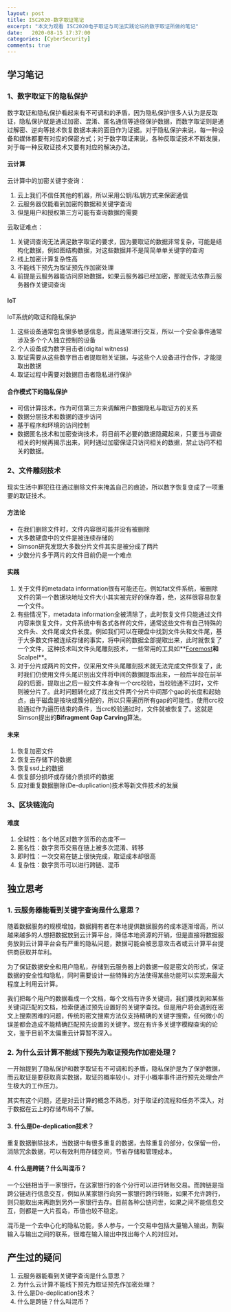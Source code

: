 ```yaml
---
layout: post
title: ISC2020-数字取证笔记
excerpt: "本文为观看 ISC2020电子取证与司法实践论坛的数字取证所做的笔记"
date:   2020-08-15 17:37:00
categories: [CyberSecurity]
comments: true
---
```


## 学习笔记

### 1、数字取证下的隐私保护

数字取证和隐私保护看起来有不可调和的矛盾，因为隐私保护很多人认为是反取证，隐私保护就是通过加密、混淆、匿名通信等途径保护数据，而数字取证则是通过解密、逆向等技术恢复数据本来的面目作为证据。对于隐私保护来说，每一种设备和媒体都要有对应的保密方式；对于数字取证来说，各种反取证技术不断发展，对于每一种反取证技术又要有对应的解决办法。

#### 云计算

云计算中的加密关键字查询：

1. 云上我们不信任其他的机器，所以采用公钥/私钥方式来保密通信
2. 云服务器仅能看到加密的数据和关键字查询
3. 但是用户和授权第三方可能有查询数据的需要

云取证难点：

1. 关键词查询无法满足数字取证的要求，因为要取证的数据非常复杂，可能是结构化数据，例如图结构数据，对这些数据并不是简简单单关键字的查询
2. 线上加密计算复杂性高
3. 不能线下预先为取证预先作加密处理
4. 前提是云服务器能访问原始数据，如果云服务器已经加密，那就无法依靠云服务器作关键词查询

#### IoT

IoT系统的取证和隐私保护

1. 这些设备通常包含很多敏感信息，而且通常进行交互，所以一个安全事件通常涉及多个个人独立控制的设备
2. 个人设备成为数字目击者(digital witness)
3. 取证需要从这些数字目击者提取相关证据，与这些个人设备进行合作，才能提取出数据
4. 取证过程中需要对数据目击者隐私进行保护

#### 合作模式下的隐私保护

* 可信计算技术，作为可信第三方来调解用户数据隐私与取证方的关系
* 数据分层技术和数据的逐步访问
* 基于程序和环境的访问控制
* 数据匿名技术和加密查询技术，将目前不必要的数据隐藏起来，只要当与调查相关的时候再揭示出来，同时通过加密保证只访问相关的数据，禁止访问不相关的数据。

### 2、文件雕刻技术

现实生活中罪犯往往通过删除文件来掩盖自己的痕迹，所以数字恢复变成了一项重要的取证技术。

#### 方法论

* 在我们删除文件时，文件内容很可能并没有被删除
* 大多数硬盘中的文件是被连续存储的
* Simson研究发现大多数分片文件其实是被分成了两片
* 少数分片多于两片的文件目前仍是一个难点

#### 实践

1. 关于文件的metadata information很有可能还在。例如fat文件系统，被删除文件的第一个数据块地址文件大小其实被完好的保存着，绝，这样很容易恢复一个文件。
2. 有些情况下，metadata information全被清除了，此时恢复文件只能通过文件内容来恢复文件，文件系统中有各式各样的文件，通常这些文件有自己特殊的文件头、文件尾或文件长度。例如我们可以在硬盘中找到文件头和文件尾，基于大多数文件被连续存储的事实，将中间的数据全部提取出来，此时就恢复了一个文件，这种技术叫文件头尾雕刻技术，一些常用的工具如**[Foremost](http://foremost.sourceforge.net/)**和**Scalpel**。
3. 对于分片成两片的文件，仅采用文件头尾雕刻技术就无法完成文件恢复了，此时我们仍使用文件头尾识别出文件将中间的数据提取出来，一般后半段在前半段的后面，提取出之后一般文件本身有一个crc校验，当校验通不过时，文件则被分片了。此时问题转化成了找出文件两个分片中间那个gap的长度和起始点，由于磁盘是按块或簇分配的，所以只需遍历所有gap的可能性，使用crc校验通过作为遍历结束的条件，当crc校验通过时，文件就被恢复了。这就是Simson提出的**Bifragment Gap Carving**算法。

#### 未来

1. 恢复加密文件
2. 恢复云存储下的数据
3. 恢复ssd上的数据
4. 恢复部分损坏或存储介质损坏的数据
5. 应对重复数据删除(De-duplication)技术等新文件技术的发展

### 3、区块链流向

#### 难度

1. 全球性：各个地区对数字货币的态度不一
2. 匿名性：数字货币交易在链上被多次混淆、转移
3. 即时性：一次交易在链上很快完成，取证成本却很高
4. 复杂性：数字货币可以进行跨链、混币

## 独立思考

### 1. 云服务器能看到关键字查询是什么意思？

随着数据服务的规模增加，数据拥有者在本地提供数据服务的成本逐渐增高，所以越来越多的人想把数据放到云计算平台，降低本地资源的开销，但是直接将数据服务放到云计算平台会有严重的隐私问题，数据可能会被恶意攻击者或云计算平台提供商获取并牟利。

为了保证数据安全和用户隐私，存储到云服务器上的数据一般是密文的形式，保证数据的安全性和隐私，同时需要设计一些特殊的方法使得某些功能可以实现来最大程度上利用云计算。

我们把每个用户的数据看成一个文档，每个文档有许多关键词，我们要找到和某些关键词匹配的文档，检索便通过预先设置好的关键字查找。但是用户将会遇到在密文上搜索困难的问题，传统的密文搜索方法仅支持精确的关键字搜索，任何微小的误差都会造成不能精确匹配预先设置的关键字。现在有许多关键字模糊查询的论文，鉴于目前不太偏重云计算暂不深入。

### 2. 为什么云计算不能线下预先为取证预先作加密处理？

一开始提到了隐私保护和数字取证有不可调和的矛盾，隐私保护是为了保护数据，而云取证是要获取真实数据，取证的概率较小，对于小概率事件进行预先处理会产生极大的工作压力。

其实有这个问题，还是对云计算的概念不熟悉，对于取证的流程和任务不深入，对于数据在云上的存储布局不了解。

#### 3. 什么是De-deplication技术？

重复数据删除技术，当数据中有很多重复的数据，去除重复的部分，仅保留一份，消除冗余数据，可以有效利用存储空间，节省存储和管理成本。

#### 4. 什么是跨链？什么叫混币？

一个公链相当于一家银行，在这家银行的各个分行可以进行转账交易。而跨链是指跨公链进行信息交互，例如从某家银行向另一家银行跨行转账，如果不允许跨行，则只能取出来再跑到另外一家银行去存。目前各种公链问世，如果之间不能信息交互，则都是一大片孤岛，币值也较不稳定。

混币是一个去中心化的隐私功能，多人参与，一个交易中包括大量输入输出，割裂输入与输出之间的联系，很难在输入输出中找出每个人的对应对。

## 产生过的疑问

1. 云服务器能看到关键字查询是什么意思？
2. 为什么云计算不能线下预先为取证预先作加密处理？
3. 什么是De-deplication技术？
4. 什么是跨链？什么叫混币？

